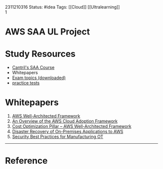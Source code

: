 2311210316
	Status: #idea 
		Tags: [[Cloud]] [[Ultralearning]]   
1
# AWS SAA UL Project

# Study Resources
- [Cantril's SAA Course](https://learn.cantrill.io/courses/enrolled/1820301)
- Whitepapers
- [Exam topics (downloaded)](https://td-mainsite-cdn.tutorialsdojo.com/wp-content/uploads/2019/08/AWS-Certified-Solutions-Architect-Associate-SAA-C03-Official-Sample-Questions-SAA-C03.png)
- [practice tests](https://www.itexams.com/exam/AWS-Certified-Solutions-Architect-Associate-SAA-C03)

# Whitepapers 
1. [AWS Well-Architected Framework](https://docs.aws.amazon.com/pdfs/wellarchitected/latest/framework/wellarchitected-framework.pdf#welcome)
2. [An Overview of the AWS Cloud Adoption Framework](https://docs.aws.amazon.com/whitepapers/latest/overview-aws-cloud-adoption-framework/welcome.html?did=wp_card&trk=wp_card)
3. [Cost Optimization Pillar – AWS Well-Architected Framework](https://docs.aws.amazon.com/pdfs/wellarchitected/latest/cost-optimization-pillar/wellarchitected-cost-optimization-pillar.pdf#welcome)
4. [Disaster Recovery of On-Premises Applications to AWS](https://docs.aws.amazon.com/pdfs/whitepapers/latest/disaster-recovery-of-on-premises-applications-to-aws/disaster-recovery-of-on-premises-applications-to-aws.pdf#abstract-and-introduction)
5. [Security Best Practices for Manufacturing OT](https://docs.aws.amazon.com/pdfs/whitepapers/latest/security-best-practices-for-manufacturing-ot/security-best-practices-for-manufacturing-ot.pdf#security-best-practices-for-manufacturing-ot)



---
# Reference
